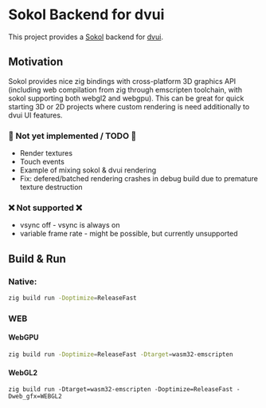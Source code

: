 # Sokol Backend for dvui

This project provides a [Sokol](https://github.com/floooh/sokol) backend for [dvui](https://github.com/david-vanderson/dvui). 

## Motivation

Sokol provides nice zig bindings with cross-platform 3D graphics API (including web compilation from zig through emscripten toolchain, with sokol supporting both webgl2 and webgpu). 
This can be great for quick starting 3D or 2D projects where custom rendering is need additionally to dvui UI features. 


### 🚧 Not yet implemented / TODO 🚧
* Render textures
* Touch events
* Example of mixing sokol & dvui rendering
* Fix: defered/batched rendering crashes in debug build due to premature texture destruction 

### ❌ Not supported ❌
* vsync off - vsync is always on
* variable frame rate - might be possible, but currently unsupported

## Build & Run

### Native:
```sh
zig build run -Doptimize=ReleaseFast
```

### WEB
#### WebGPU
```sh
zig build run -Doptimize=ReleaseFast -Dtarget=wasm32-emscripten
```
#### WebGL2
```
zig build run -Dtarget=wasm32-emscripten -Doptimize=ReleaseFast -Dweb_gfx=WEBGL2
```


